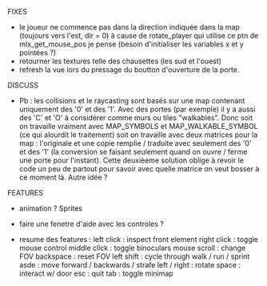 FIXES
* le joueur ne commence pas dans la direction indiquée dans la map (toujours vers l'est, dir = 0) à cause de rotate_player qui utilise ce ptn de mlx_get_mouse_pos je pense (besoin d'initialiser les variables x et y pointées ?)
* retourner les textures telle des chausettes (les sud et l'ouest)
* refresh la vue lors du pressage du boutton d'ouverture de la porte.

DISCUSS
* Pb : les collisions et le raycasting sont basés sur une map contenant uniquement des '0' et des '1'. Avec des portes (par exemple) il y a aussi des 'C' et 'O' à considérer comme murs ou tiles "walkables". Donc soit on travaille vraiment avec MAP_SYMBOLS et MAP_WALKABLE_SYMBOL (ce qui alourdit le traitement) soit on travaille avec deux matrices pour la map : l'originale et une copie remplie / traduite avec seulement des '0' et des '1' (la conversion se faisant seulement quand on ouvre / ferme une porte pour l'instant). Cette deuxièeme solution oblige à revoir le code un peu de partout pour savoir avec quelle matrice on veut bosser à ce moment là. Autre idée ?

FEATURES
* animation ? Sprites
* faire une fenetre d'aide avec les controles ?

* resume des features :
	left click : inspect front element
	right click : toggle mouse control
	middle click : toggle binoculars
	mouse scroll : change FOV
	backspace : reset FOV
	left shift : cycle through walk / run / sprint
	asde : move forward / backwards / strafe
	left / right : rotate
	space : interact w/ door
	esc : quit
	tab : toggle minimap

